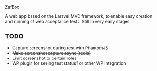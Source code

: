 ZafBox

A web app based on the Laravel MVC framework, to enable easy creation and running of web acceptance tests. Still in very early stages.

## TODO
- ~~Capture screenshot during test with PhantomJS~~
- ~~Make screenshot capture async (redis)~~
- Limit screenshot to certain roles
- WP plugin for seeing test status? or other WP integration